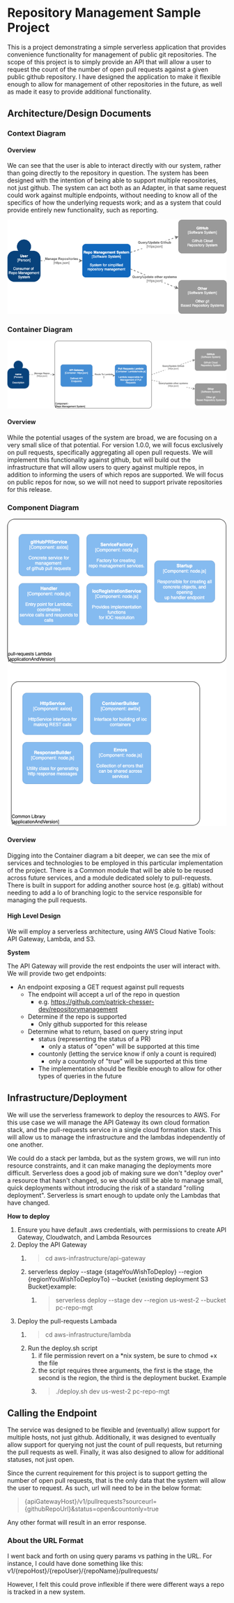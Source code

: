 # Repository Management Sample Project
This is a project demonstrating a simple serverless application that provides convenience functionality for management of public git repositories. The scope of this project is to simply provide an API that will allow a user to request the count of the number of open pull requests against a given public github repository. I have designed the application to make it flexible enough to allow for management of other repositories in the future, as well as made it easy to provide additional functionality.

## Architecture/Design Documents
### Context Diagram

#### Overview
We can see that the user is able to interact directly with our system, rather than going directly to the repository in question.
The system has been designed with the intention of being able to support multiple repositories, not just github. The system can act both as an Adapter, in that same request could work against multiple endpoints, without needing to know all of the specifics of how the underlying requests work; and as a system that could provide entirely new functionality, such as reporting. 

![Context Diagram](/design/images/Context.png)

### Container Diagram
![Container Diagram](/design/images/Container.png)

#### Overview
While the potential usages of the system are broad, we are focusing on a very small slice of that potential. For version 1.0.0, we will focus exclusively on pull requests, specifically aggregating all open pull requests. We will implement this functionality against github, but will build out the infrastructure that will allow users to query against multiple repos, in addition to informing the users of which repos are supported. We will focus on public repos for now, so we will not need to support private repositories for this release.

### Component Diagram
![Component Diagram](/design/images/Component.png)

#### Overview
Digging into the Container diagram a bit deeper, we can see the mix of services and technologies to be employed in this particular implementation of the project. There is a Common module that will be able to be reused across future services, and a module dedicated solely to pull-requests. There is built in support for adding another source host (e.g. gitlab) without needing to add a lo of branching logic to the service responsible for managing the pull requests. 

#### High Level Design
We will employ a serverless architecture, using AWS Cloud Native Tools: API Gateway, Lambda, and S3. 

**System**

The API Gateway will provide the rest endpoints the user will interact with. We will provide two get endpoints:
* An endpoint exposing a GET request against pull requests
  * The endpoint will accept a url of the repo in question
    * e.g. https://github.com/patrick-chesser-dev/repositorymanagement
  * Determine if the repo is supported
    * Only github supported for this release
  * Determine what to return, based on query string input
    * status (representing the status of a PR)
      * only a status of "open" will be supported at this time
    * countonly (letting the service know if only a count is required)
      * only a countonly of "true" will be supported at this time
    * The implementation should be flexible enough to allow for other types of queries in the future

## Infrastructure/Deployment

We will use the serverless framework to deploy the resources to AWS. For this use case we will manage the API Gateway its own cloud formation stack, and the pull-requests service in a single cloud formation stack. This will allow us to manage the infrastructure and the lambdas independently of one another. 

We could do a stack per lambda, but as the system grows, we will run into resource constraints, and it can make managing the deployments more difficult. Serverless does a good job of making sure we don't "deploy over" a resource that hasn't changed, so we should still be able to manage small, quick deployments without introducing the risk of a standard "rolling deployment". Serverless is smart enough to update only the Lambdas that have changed.

**How to deploy**
1. Ensure you have default .aws credentials, with permissions to create API Gateway, Cloudwatch, and Lambda Resources
2. Deploy the API Gateway
   1. > cd aws-infrastructure/api-gateway
   2. serverless deploy --stage {stageYouWishToDeploy} --region {regionYouWishToDeployTo} --bucket {existing deployment S3 Bucket}example:
      1. > serverless deploy --stage dev --region us-west-2 --bucket pc-repo-mgt
3. Deploy the pull-requests Lambada
   1. > cd aws-infrastructure/lambda
   2. Run the deploy.sh script
      1. if file permission revert on a *nix system, be sure to chmod +x the file
      2. the script requires three arguments, the first is the stage, the second is the region, the third is the deployment bucket. Example
      3. > ./deploy.sh dev us-west-2 pc-repo-mgt

## Calling the Endpoint
The service was designed to be flexible and (eventually) allow support for multiple hosts, not just github. Additionally, it was designed to eventually allow support for querying not just the count of pull requests, but returning the pull requests as well. Finally, it was  also designed to allow for additional statuses, not just open.

Since the current requirement for this project is to support getting the number of open pull requests, that is the only data that the system will allow the user to request. As such, url will need to be in the below format:
> {apiGatewayHost}/v1/pullrequests?sourceurl={githubRepoUrl}&status=open&countonly=true

Any other format will result in an error response. 

### About the URL Format
I went back and forth on using query params vs pathing in the URL. For instance, I could have done something like this:
v1/{repoHost}/{repoUser}/{repoName}/pullrequests/

However, I felt this could prove inflexible if there were different ways a repo is tracked in a new system.

